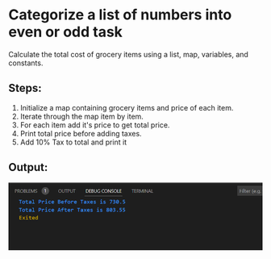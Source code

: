 # Categorize a list of numbers into even or odd task
Calculate the total cost of grocery items using a list, map, variables, and constants.

## Steps:
1. Initialize a map containing grocery items and price of each item.
2. Iterate through the map item by item.
3. For each item add it's price to get total price.
4. Print total price before adding taxes.
5. Add 10% Tax to total and print it

## Output:
![Output Screenshot](output.png)